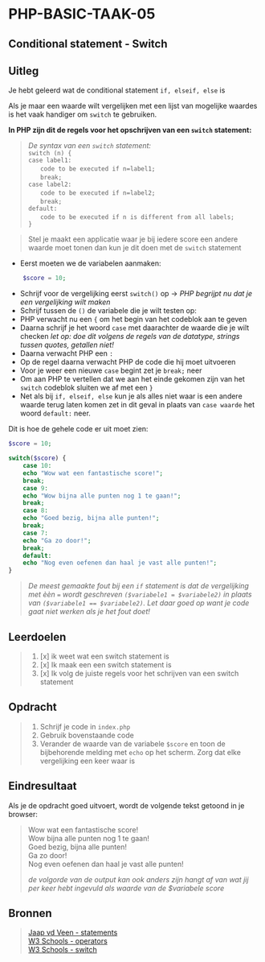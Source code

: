 # PHP-BASIC-TAAK-05
## Conditional statement - Switch
## Uitleg
Je hebt geleerd wat de conditional statement `if, elseif, else` is
>
Als je maar een waarde wilt vergelijken met een lijst van mogelijke waardes is het vaak handiger om `switch` te gebruiken.

**In PHP zijn dit de regels voor het opschrijven van een `switch` statement:** 
>_De syntax van een `switch` statement:_  
>`switch (n) {`  
>`case label1:`  
>&nbsp;&nbsp;&nbsp;&nbsp;&nbsp;&nbsp;`code to be executed if n=label1;`  
>&nbsp;&nbsp;&nbsp;&nbsp;&nbsp;&nbsp;`break;`  
>`case label2:`  
>&nbsp;&nbsp;&nbsp;&nbsp;&nbsp;&nbsp;`code to be executed if n=label2;`  
>&nbsp;&nbsp;&nbsp;&nbsp;&nbsp;&nbsp;`break;`  
>`default:`  
>&nbsp;&nbsp;&nbsp;&nbsp;&nbsp;&nbsp;`code to be executed if n is different from all labels;`  
>`}`  

>Stel je maakt een applicatie waar je bij iedere score een andere waarde moet tonen dan kun je dit doen met de `switch` statement
* Eerst moeten we de variabelen aanmaken:
```php
    $score = 10;
``` 
* Schrijf voor de vergelijking eerst `switch()` op -> _PHP begrijpt nu dat je een vergelijking wilt maken_
* Schrijf tussen de `()` de variabele die je wilt testen op:  
* PHP verwacht nu een `{` om het begin van het codeblok aan te geven
* Daarna schrijf je het woord `case` met daarachter de waarde die je wilt checken _let op: doe dit volgens de regels van de datatype, strings tussen quotes, getallen niet!_
* Daarna verwacht PHP een `:`
* Op de regel daarna verwacht PHP de code die hij moet uitvoeren
* Voor je weer een nieuwe `case` begint zet je `break;` neer 
* Om aan PHP te vertellen dat we aan het einde gekomen zijn van het `switch` codeblok sluiten we af met een `}`
* Net als bij `if, elseif, else` kun je als alles niet waar is een andere waarde terug laten komen zet in dit geval in plaats van `case waarde` het woord `default:` neer.
>
Dit is hoe de gehele code er uit moet zien:
```php
$score = 10;

switch($score) {
    case 10:
    echo "Wow wat een fantastische score!";
    break;
    case 9:
    echo "Wow bijna alle punten nog 1 te gaan!";
    break;
    case 8:
    echo "Goed bezig, bijna alle punten!";
    break;
    case 7:
    echo "Ga zo door!";
    break;
    default:
    echo "Nog even oefenen dan haal je vast alle punten!";
}
```
>_De meest gemaakte fout bij een `if` statement is dat de vergelijking met èèn `=` wordt geschreven `($variabele1 = $variabele2)` in plaats van `($variabele1 == $variabele2)`. Let daar goed op want je code gaat niet werken als je het fout doet!_
>
## Leerdoelen
>1. [x] ik weet wat een switch statement is
>2. [x] Ik maak een een switch statement is
>3. [x] Ik volg de juiste regels voor het schrijven van een switch statement

## Opdracht

>1. Schrijf je code in `index.php`
>2. Gebruik bovenstaande code
>3. Verander de waarde van de variabele `$score` en toon de bijbehorende melding met `echo` op het scherm. Zorg dat elke vergelijking een keer waar is

## Eindresultaat
Als je de opdracht goed uitvoert, wordt de volgende tekst getoond in je browser: 
>Wow wat een fantastische score!  
>Wow bijna alle punten nog 1 te gaan!  
>Goed bezig, bijna alle punten!  
>Ga zo door!  
>Nog even oefenen dan haal je vast alle punten!  
>
>_de volgorde van de output kan ook anders zijn hangt af van wat jij per keer hebt ingevuld als waarde van de $variabele score_

## Bronnen
>[Jaap vd Veen - statements](https://phpbasis.jaapvdveen.nl/basiscursus-php/les-2-inleiding-statements/)  
>[W3 Schools - operators](https://www.w3schools.com/php/php_operators.asp)  
>[W3 Schools - switch](https://www.w3schools.com/php/php_switch.asp)
